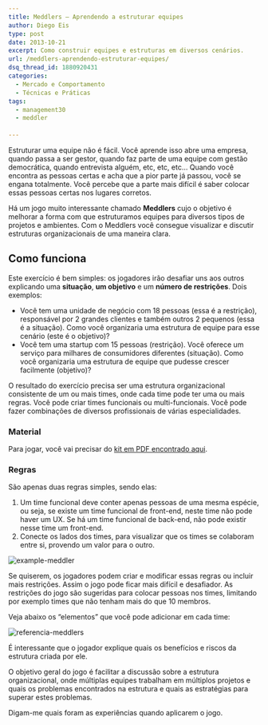 ```yaml
---
title: Meddlers – Aprendendo a estruturar equipes
author: Diego Eis
type: post
date: 2013-10-21
excerpt: Como construir equipes e estruturas em diversos cenários.
url: /meddlers-aprendendo-estruturar-equipes/
dsq_thread_id: 1880920431
categories:
  - Mercado e Comportamento
  - Técnicas e Práticas
tags:
  - management30
  - meddler

---
```

Estruturar uma equipe não é fácil. Você aprende isso abre uma empresa, quando passa a ser gestor, quando faz parte de uma equipe com gestão democrática, quando entrevista alguém, etc, etc, etc&#8230; Quando você encontra as pessoas certas e acha que a pior parte já passou, você se engana totalmente. Você percebe que a parte mais difícil é saber colocar essas pessoas certas nos lugares corretos.

Há um jogo muito interessante chamado **Meddlers** cujo o objetivo é melhorar a forma com que estruturamos equipes para diversos tipos de projetos e ambientes. Com o Meddlers você consegue visualizar e discutir estruturas organizacionais de uma maneira clara.

## Como funciona

Este exercício é bem simples: os jogadores irão desafiar uns aos outros explicando uma **situação**, **um objetivo** e um **número de restrições**. Dois exemplos:

  * Você tem uma unidade de negócio com 18 pessoas (essa é a restrição), responsável por 2 grandes clientes e também outros 2 pequenos (essa é a situação). Como você organizaria uma estrutura de equipe para esse cenário (este é o objetivo)? 
  * Você tem uma startup com 15 pessoas (restrição). Você oferece um serviço para milhares de consumidores diferentes (situação). Como você organizaria uma estrutura de equipe que pudesse crescer facilmente (objetivo)? 

O resultado do exercício precisa ser uma estrutura organizacional consistente de um ou mais times, onde cada time pode ter uma ou mais regras. Você pode criar times funcionais ou multi-funcionais. Você pode fazer combinações de diversos profissionais de várias especialidades. 

### Material

Para jogar, você vai precisar do [kit em PDF encontrado aqui][1].

### Regras

São apenas duas regras simples, sendo elas:

  1. Um time funcional deve conter apenas pessoas de uma mesma espécie, ou seja, se existe um time funcional de front-end, neste time não pode haver um UX. Se há um time funcional de back-end, não pode existir nesse time um front-end. 
  2. Conecte os lados dos times, para visualizar que os times se colaboram entre si, provendo um valor para o outro. 

<img src="https://raw.githubusercontent.com/diegoeis/tableless-static-images/master/2013/10/example-meddler.jpg" alt="example-meddler" width="550" height="678" class="alignnone size-full wp-image-39257" srcset="uploads/2013/10/example-meddler.jpg 550w, uploads/2013/10/example-meddler-136x168.jpg 136w, uploads/2013/10/example-meddler-251x310.jpg 251w" sizes="(max-width: 550px) 100vw, 550px" />

Se quiserem, os jogadores podem criar e modificar essas regras ou incluir mais restrições. Assim o jogo pode ficar mais difícil e desafiador. As restrições do jogo são sugeridas para colocar pessoas nos times, limitando por exemplo times que não tenham mais do que 10 membros.

Veja abaixo os &#8220;elementos&#8221; que você pode adicionar em cada time:

<img src="https://raw.githubusercontent.com/diegoeis/tableless-static-images/master/2013/10/referencia-meddlers.jpg" alt="referencia-meddlers" width="500" height="363" class="alignnone size-full wp-image-39256" srcset="uploads/2013/10/referencia-meddlers.jpg 500w, uploads/2013/10/referencia-meddlers-231x168.jpg 231w, uploads/2013/10/referencia-meddlers-426x310.jpg 426w" sizes="(max-width: 500px) 100vw, 500px" />

É interessante que o jogador explique quais os benefícios e riscos da estrutura criada por ele.

O objetivo geral do jogo é facilitar a discussão sobre a estrutura organizacional, onde múltiplas equipes trabalham em múltiplos projetos e quais os problemas encontrados na estrutura e quais as estratégias para superar estes problemas.

Digam-me quais foram as experiências quando aplicarem o jogo.

 [1]: http://www.management30.com/product/meddlers/